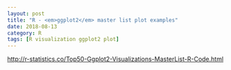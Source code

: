 ```yaml
---
layout: post
title: "R - <em>ggplot2</em> master list plot examples"
date: 2018-08-13
category: R
tags: [R visualization ggplot2 plot]
---
```


http://r-statistics.co/Top50-Ggplot2-Visualizations-MasterList-R-Code.html
